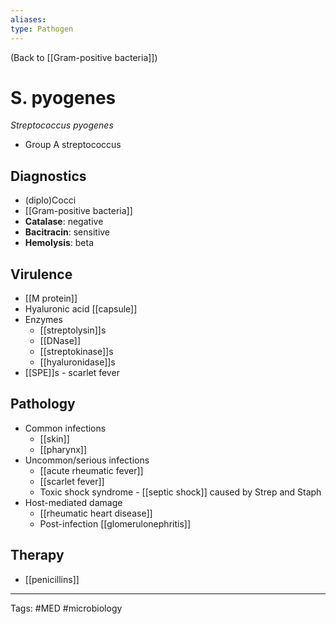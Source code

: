 ```yaml
---
aliases: 
type: Pathogen
---
```


(Back to [[Gram-positive bacteria]])

# S. pyogenes
_Streptococcus pyogenes_

- Group A streptococcus
## Diagnostics
- (diplo)Cocci
- [[Gram-positive bacteria]]
- **Catalase**: negative
- **Bacitracin**: sensitive
- **Hemolysis**: beta
## Virulence
- [[M protein]]
- Hyaluronic acid [[capsule]]
- Enzymes
	- [[streptolysin]]s
	- [[DNase]]
	- [[streptokinase]]s
	- [[hyaluronidase]]s
- [[SPE]]s - scarlet fever
## Pathology
- Common infections
	- [[skin]]
	- [[pharynx]]
- Uncommon/serious infections
	- [[acute rheumatic fever]]
	- [[scarlet fever]]
	- Toxic shock syndrome - [[septic shock]] caused by Strep and Staph
- Host-mediated damage
	- [[rheumatic heart disease]]
	- Post-infection [[glomerulonephritis]]
## Therapy
- [[penicillins]]

---
Tags: #MED #microbiology 